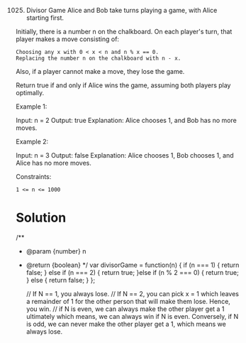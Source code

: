 1025. Divisor Game
Alice and Bob take turns playing a game, with Alice starting first.

Initially, there is a number n on the chalkboard. On each player's turn, that player makes a move consisting of:

    Choosing any x with 0 < x < n and n % x == 0.
    Replacing the number n on the chalkboard with n - x.

Also, if a player cannot make a move, they lose the game.

Return true if and only if Alice wins the game, assuming both players play optimally.

 

Example 1:

Input: n = 2
Output: true
Explanation: Alice chooses 1, and Bob has no more moves.

Example 2:

Input: n = 3
Output: false
Explanation: Alice chooses 1, Bob chooses 1, and Alice has no more moves.

 

Constraints:

    1 <= n <= 1000

# Solution
/**
 * @param {number} n
 * @return {boolean}
 */
var divisorGame = function(n) {
    if (n === 1) {
        return false;
    } else if (n === 2) {
        return true;
    }else if (n % 2 === 0) {
        return true;
    } else {
        return false;
    }
};


    // If N == 1, you always lose.
    // If N == 2, you can pick x = 1 which leaves a remainder of 1 for the other person that will make them lose. Hence, you win.
    // if N is even, we can always make the other player get a 1 ultimately which means, we can always win if N is even. Conversely, if N is odd, we can never make the other player get a 1, which means we always lose.
